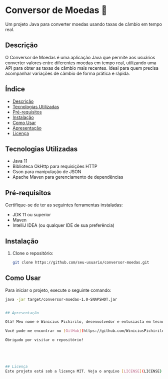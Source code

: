 # Conversor de Moedas 💱
Um projeto Java para converter moedas usando taxas de câmbio em tempo real.


## Descrição
O Conversor de Moedas é uma aplicação Java que permite aos usuários converter valores entre diferentes moedas em tempo real, utilizando uma API para obter as taxas de câmbio mais recentes. Ideal para quem precisa acompanhar variações de câmbio de forma prática e rápida.


## Índice
- [Descrição](#descrição)
- [Tecnologias Utilizadas](#tecnologias-utilizadas)
- [Pré-requisitos](#pré-requisitos)
- [Instalação](#instalação)
- [Como Usar](#como-usar)
- [Apresentação](#Quem-sou)
- [Licença](#licença)


## Tecnologias Utilizadas
- Java 11
- Biblioteca OkHttp para requisições HTTP
- Gson para manipulação de JSON
- Apache Maven para gerenciamento de dependências


## Pré-requisitos
Certifique-se de ter as seguintes ferramentas instaladas:
- JDK 11 ou superior
- Maven
- IntelliJ IDEA (ou qualquer IDE de sua preferência)


## Instalação
1. Clone o repositório:
   ```bash
   git clone https://github.com/seu-usuario/conversor-moedas.git


## Como Usar
Para iniciar o projeto, execute o seguinte comando:
```bash
java -jar target/conversor-moedas-1.0-SNAPSHOT.jar


## Apresentação

Olá! Meu nome é Winicius Pichirilo, desenvolvedor e entusiasta em tecnologia com foco em soluções práticas e eficientes. Esse projeto foi uma oportunidade de explorar e aplicar conhecimentos em Java, manipulação de APIs, e boas práticas no desenvolvimento de software. Busco sempre aprender e compartilhar projetos que possam contribuir para a comunidade de tecnologia.

Você pode me encontrar no [GitHub](https://github.com/WiniciusPichirilo) para conferir outros projetos ou entrar em contato!

Obrigado por visitar o repositório!





## Licença
Este projeto está sob a licença MIT. Veja o arquivo [LICENSE](LICENSE) para mais detalhes.

